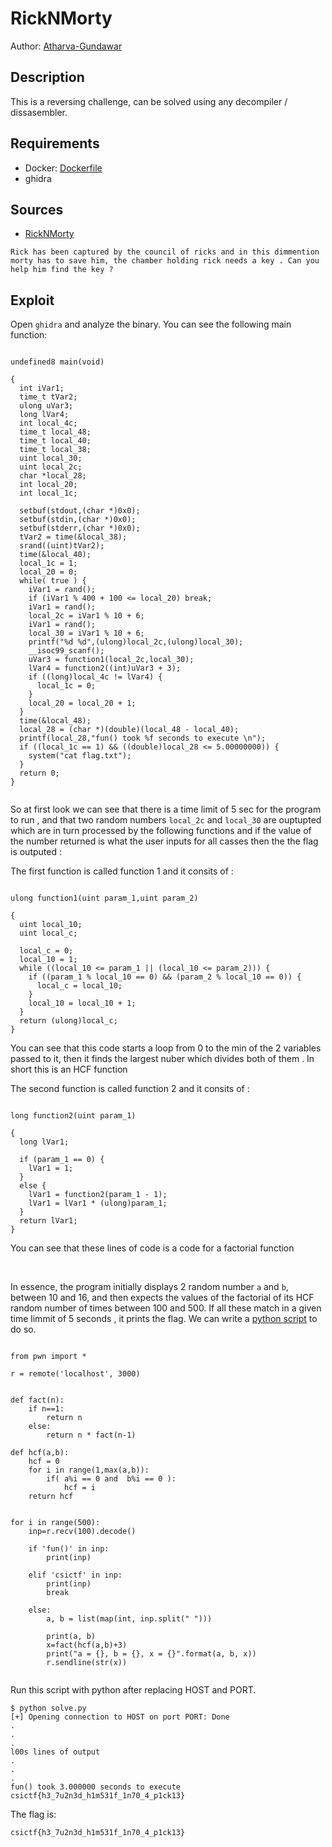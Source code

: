 # RickNMorty

Author: [Atharva-Gundawar](https://github.com/Atharva-Gundawar/)

## Description

This is a reversing challenge, can be solved using any decompiler / dissasembler.

## Requirements

- Docker: [Dockerfile](./Dockerfile)
- ghidra

## Sources

- [RickNMorty](./bin/RickNMorty)

```
Rick has been captured by the council of ricks and in this dimmention morty has to save him, the chamber holding rick needs a key . Can you help him find the key ? 
```

## Exploit

Open `ghidra` and analyze the binary. You can see the following main function:

```

undefined8 main(void)

{
  int iVar1;
  time_t tVar2;
  ulong uVar3;
  long lVar4;
  int local_4c;
  time_t local_48;
  time_t local_40;
  time_t local_38;
  uint local_30;
  uint local_2c;
  char *local_28;
  int local_20;
  int local_1c;
  
  setbuf(stdout,(char *)0x0);
  setbuf(stdin,(char *)0x0);
  setbuf(stderr,(char *)0x0);
  tVar2 = time(&local_38);
  srand((uint)tVar2);
  time(&local_40);
  local_1c = 1;
  local_20 = 0;
  while( true ) {
    iVar1 = rand();
    if (iVar1 % 400 + 100 <= local_20) break;
    iVar1 = rand();
    local_2c = iVar1 % 10 + 6;
    iVar1 = rand();
    local_30 = iVar1 % 10 + 6;
    printf("%d %d",(ulong)local_2c,(ulong)local_30);
    __isoc99_scanf();
    uVar3 = function1(local_2c,local_30);
    lVar4 = function2((int)uVar3 + 3);
    if ((long)local_4c != lVar4) {
      local_1c = 0;
    }
    local_20 = local_20 + 1;
  }
  time(&local_48);
  local_28 = (char *)(double)(local_48 - local_40);
  printf(local_28,"fun() took %f seconds to execute \n");
  if ((local_1c == 1) && ((double)local_28 <= 5.00000000)) {
    system("cat flag.txt");
  }
  return 0;
}


```

So at first look we can see that there is a time limit of 5 sec for the program to run , and that two random numbers `local_2c` and `local_30` are ouptupted which are in turn processed by the following functions and if the value of the number returned is what the user inputs for all casses then the the flag is outputed :
<br />

The first function is called function 1 and it consits of : 

```

ulong function1(uint param_1,uint param_2)

{
  uint local_10;
  uint local_c;
  
  local_c = 0;
  local_10 = 1;
  while ((local_10 <= param_1 || (local_10 <= param_2))) {
    if ((param_1 % local_10 == 0) && (param_2 % local_10 == 0)) {
      local_c = local_10;
    }
    local_10 = local_10 + 1;
  }
  return (ulong)local_c;
}

```
You can see that this code starts a loop from 0 to the min of the 2 variables passed to it, then it finds the largest nuber which divides both of them .
In short this is an HCF function
<br />

The second function is called function 2 and it consits of : 

```

long function2(uint param_1)

{
  long lVar1;
  
  if (param_1 == 0) {
    lVar1 = 1;
  }
  else {
    lVar1 = function2(param_1 - 1);
    lVar1 = lVar1 * (ulong)param_1;
  }
  return lVar1;
}

```
You can see that these lines of code is a code for a factorial function

<br />

In essence, the program initially displays 2 random number `a` and `b`, between 10 and 16, and then expects the values of the factorial of its HCF random number of times between 100 and 500. If all these match in a given time limmit of 5 seconds , it prints the flag. We can write a [python script](./solve.py) to do so.

```

from pwn import *

r = remote('localhost', 3000)


def fact(n):
    if n==1:
        return n
    else:
        return n * fact(n-1)

def hcf(a,b):
    hcf = 0
    for i in range(1,max(a,b)): 
        if( a%i == 0 and  b%i == 0 ):
            hcf = i
    return hcf


for i in range(500):
    inp=r.recv(100).decode()

    if 'fun()' in inp:
        print(inp)
    
    elif 'csictf' in inp:
        print(inp)
        break

    else:
        a, b = list(map(int, inp.split(" ")))

        print(a, b)
        x=fact(hcf(a,b)+3)
        print("a = {}, b = {}, x = {}".format(a, b, x))
        r.sendline(str(x))
        
```

Run this script with python after replacing HOST and PORT.

```
$ python solve.py
[+] Opening connection to HOST on port PORT: Done
.
.
.
l00s lines of output 
.
.
.
fun() took 3.000000 seconds to execute csictf{h3_7u2n3d_h1m531f_1n70_4_p1ck13}
```

The flag is:
```
csictf{h3_7u2n3d_h1m531f_1n70_4_p1ck13}
```
